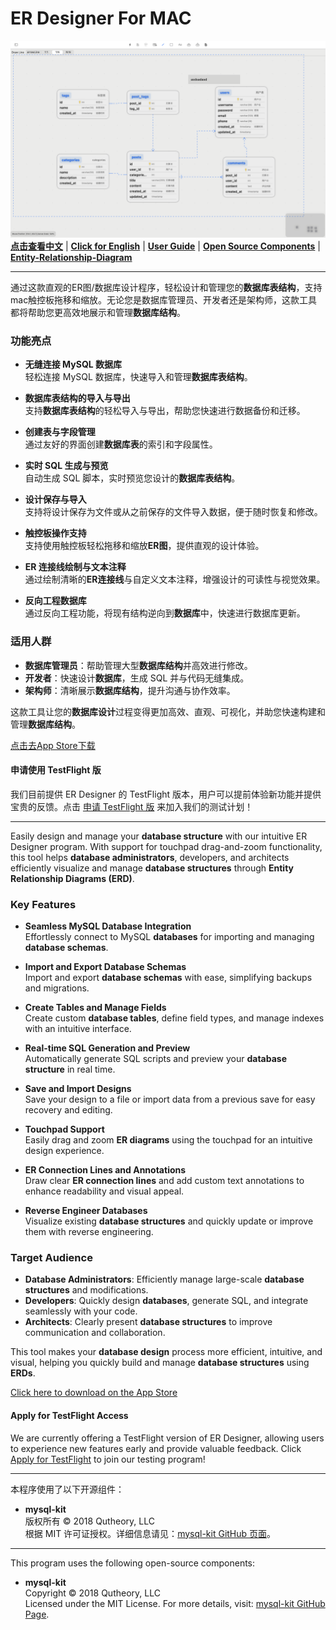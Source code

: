 # ER Designer For MAC

![Image](./images/er.png)  
[**点击查看中文**](#中文介绍) | [**Click for English**](#English-Version) | [**User Guide**](https://github.com/chainray01/er-designer-support/wiki/) | [**Open Source Components**](#开源组件--open-source-components) | [**Entity-Relationship-Diagram**](https://www.databasestar.com/entity-relationship-diagram/)

---

<a name="中文介绍"></a>

通过这款直观的ER图/数据库设计程序，轻松设计和管理您的**数据库表结构**，支持mac触控板拖移和缩放。无论您是数据库管理员、开发者还是架构师，这款工具都将帮助您更高效地展示和管理**数据库结构**。

### 功能亮点

- **无缝连接 MySQL 数据库**  
  轻松连接 MySQL 数据库，快速导入和管理**数据库表结构**。

- **数据库表结构的导入与导出**  
  支持**数据库表结构**的轻松导入与导出，帮助您快速进行数据备份和迁移。

- **创建表与字段管理**  
  通过友好的界面创建**数据库表**的索引和字段属性。

- **实时 SQL 生成与预览**  
  自动生成 SQL 脚本，实时预览您设计的**数据库表结构**。

- **设计保存与导入**  
  支持将设计保存为文件或从之前保存的文件导入数据，便于随时恢复和修改。

- **触控板操作支持**  
  支持使用触控板轻松拖移和缩放**ER图**，提供直观的设计体验。

- **ER 连接线绘制与文本注释**  
  通过绘制清晰的**ER连接线**与自定义文本注释，增强设计的可读性与视觉效果。

- **反向工程数据库**  
  通过反向工程功能，将现有结构逆向到**数据库**中，快速进行数据库更新。

### 适用人群

- **数据库管理员**：帮助管理大型**数据库结构**并高效进行修改。
- **开发者**：快速设计**数据库**，生成 SQL 并与代码无缝集成。
- **架构师**：清晰展示**数据库结构**，提升沟通与协作效率。

这款工具让您的**数据库设计**过程变得更加高效、直观、可视化，并助您快速构建和管理**数据库结构**。

[点击去App Store下载](https://apps.apple.com/app/er-designer/id6670524297?mt=12)

#### 申请使用 TestFlight 版  
我们目前提供 ER Designer 的 TestFlight 版本，用户可以提前体验新功能并提供宝贵的反馈。点击 [申请 TestFlight 版](https://testflight.apple.com/join/4YJDYPwn) 来加入我们的测试计划！

---

<a name="English-Version"></a>

Easily design and manage your **database structure** with our intuitive ER Designer program. With support for touchpad drag-and-zoom functionality, this tool helps **database administrators**, developers, and architects efficiently visualize and manage **database structures** through **Entity Relationship Diagrams (ERD)**.

### Key Features

- **Seamless MySQL Database Integration**  
  Effortlessly connect to MySQL **databases** for importing and managing **database schemas**.

- **Import and Export Database Schemas**  
  Import and export **database schemas** with ease, simplifying backups and migrations.

- **Create Tables and Manage Fields**  
  Create custom **database tables**, define field types, and manage indexes with an intuitive interface.

- **Real-time SQL Generation and Preview**  
  Automatically generate SQL scripts and preview your **database structure** in real time.

- **Save and Import Designs**  
  Save your design to a file or import data from a previous save for easy recovery and editing.

- **Touchpad Support**  
  Easily drag and zoom **ER diagrams** using the touchpad for an intuitive design experience.

- **ER Connection Lines and Annotations**  
  Draw clear **ER connection lines** and add custom text annotations to enhance readability and visual appeal.

- **Reverse Engineer Databases**  
  Visualize existing **database structures** and quickly update or improve them with reverse engineering.

### Target Audience

- **Database Administrators**: Efficiently manage large-scale **database structures** and modifications.
- **Developers**: Quickly design **databases**, generate SQL, and integrate seamlessly with your code.
- **Architects**: Clearly present **database structures** to improve communication and collaboration.

This tool makes your **database design** process more efficient, intuitive, and visual, helping you quickly build and manage **database structures** using **ERDs**.

[Click here to download on the App Store](https://apps.apple.com/app/er-designer/id6670524297?mt=12)

#### Apply for TestFlight Access  
We are currently offering a TestFlight version of ER Designer, allowing users to experience new features early and provide valuable feedback. Click [Apply for TestFlight](https://testflight.apple.com/join/4YJDYPwn) to join our testing program!

---

<a name="开源组件--open-source-components"></a>
本程序使用了以下开源组件：  
- **mysql-kit**  
  版权所有 © 2018 Qutheory, LLC  
  根据 MIT 许可证授权。详细信息请见：[mysql-kit GitHub 页面](https://github.com/vapor/mysql-kit?tab=MIT-1-ov-file)。

---

This program uses the following open-source components:  
- **mysql-kit**  
  Copyright © 2018 Qutheory, LLC  
  Licensed under the MIT License. For more details, visit: [mysql-kit GitHub Page](https://github.com/vapor/mysql-kit?tab=MIT-1-ov-file).

